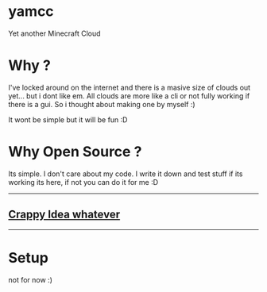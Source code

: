 # yamcc

Yet another Minecraft Cloud

# Why ?

I've locked around on the internet and there is a masive size of clouds out yet... but i dont like em. All clouds are more like a cli or not fully working if there is a gui.
So i thought about making one by myself :)

It wont be simple but it will be fun :D

# Why Open Source ?

Its simple. I don't care about my code. I write it down and test stuff if its working its here, if not you can do it for me :D

---

## [Crappy Idea whatever](https://jamboard.google.com/d/1BH6d-txvXEyr4_pUPr7Evj91Vftp8PR20ht7wpPNHck/edit?usp=sharing)

---

# Setup

not for now :)
